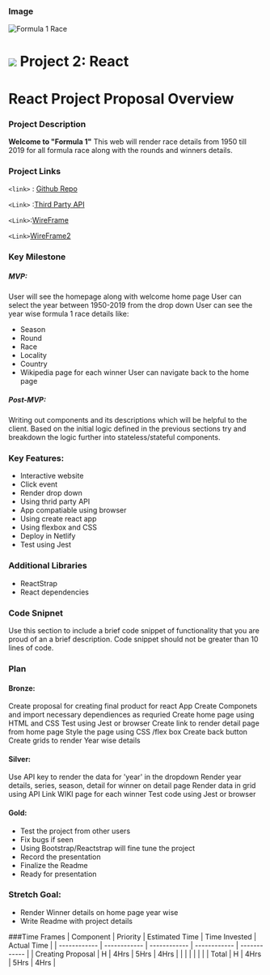 ### Image

![](http://https://github.com/RB99175/Project2_React/blob/master/ferrari-96052_1280.png "Formula 1 Race")

# ![](http://https://github.com/RB99175/Project2_React/blob/master/ferrari-96052_1280.png) Project 2: React

# React Project Proposal Overview

### Project Description
**Welcome to "Formula 1"**
This web will render race details from 1950 till 2019 for all formula race along with the rounds and winners details.

### Project Links

`<link>` : [Github Repo](http://https://github.com/RB99175/Project2_React "Github Repo")

`<Link>` :[Third Party API](httphttp://ergast.com/api/f1/seasons:// "Third Party API")

`<Link>`:[WireFrame](https://github.com/RB99175/Project2_React/blob/master/WireFrame.pngp:// "WireFrame")

`<Link>`[WireFrame2](httphttps://github.com/RB99175/Project2_React/blob/master/WireFrame2.png:// "WireFrame2")


### Key Milestone
##### MVP:
User will see the homepage along with welcome home page 
User can select the year between 1950-2019 from the drop down
User can see the year wise formula 1 race details like:
- Season
- Round
- Race
- Locality
- Country
- Wikipedia page for each winner 
User can navigate back to the home page

##### Post-MVP:
Writing out components and its descriptions which will be helpful to the client.
Based on the initial logic defined in the previous sections try and breakdown the logic further into stateless/stateful components.

### Key Features:
- Interactive website
- Click event
- Render drop down
- Using thrid party API
- App compatiable using browser
- Using create react app
- Using flexbox and CSS
- Deploy in Netlify
- Test using Jest


### Additional Libraries
- ReactStrap
- React dependencies

 
### Code Snipnet
Use this section to include a brief code snippet of functionality that you are proud of an a brief description. Code snippet should not be greater than 10 lines of code.


### Plan
#### Bronze:
Create proposal for creating final product for react App
Create Componets and import necessary dependiences as requried 
Create home page using HTML and CSS
Test using Jest or browser
Create link to render detail page from home page
Style the page using CSS /flex box
Create back button 
Create grids to render Year wise details

#### Silver:
Use API key to render the data for 'year' in the dropdown
Render year details, series, season, detail for winner on detail page
Render data in grid using API 
Link WIKI page for each winner 
Test code using Jest or browser

#### Gold:
- Test the project from other users
- Fix bugs if seen
- Using Bootstrap/Reactstrap will fine tune the project 
- Record the presentation 
- Finalize the Readme
- Ready for presentation 


### Stretch Goal:
- Render Winner details on home page year wise 
- Write Readme with project details


###Time Frames
|  Component |  Priority |  Estimated Time |  Time Invested | Actual Time  |
| ------------ | ------------ | ------------ | ------------ | ------------ |
| Creating Proposal  |  H | 4Hrs | 5Hrs |  4Hrs |
|   |   |   |   |   |
|  Total | H | 4Hrs  | 5Hrs  |  4Hrs |




 

